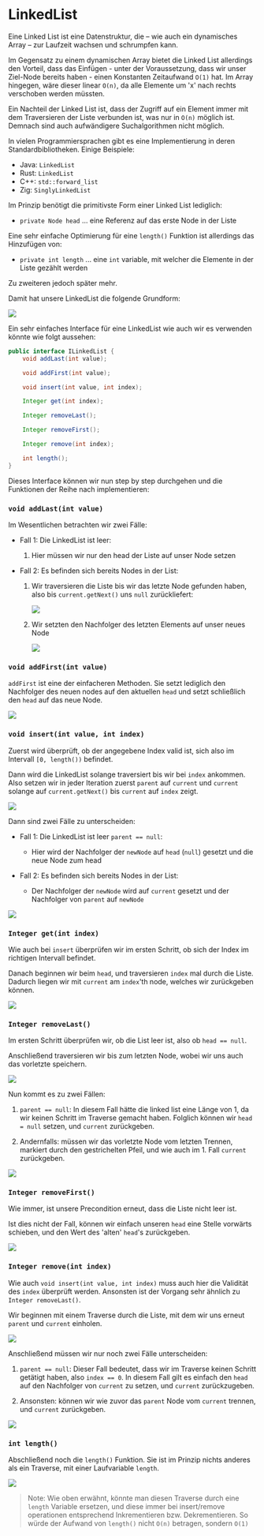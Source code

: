 # LinkedList

Eine Linked List ist eine Datenstruktur, die – wie auch ein dynamisches Array –
zur Laufzeit wachsen und schrumpfen kann.

Im Gegensatz zu einem dynamischen Array bietet die Linked List allerdings den
Vorteil, dass das Einfügen - unter der Voraussetzung, dass wir unser Ziel-Node
bereits haben - einen Konstanten Zeitaufwand `O(1)` hat. Im Array hingegen, wäre
dieser linear `O(n)`, da alle Elemente um 'x' nach rechts verschoben werden
müssten.

Ein Nachteil der Linked List ist, dass der Zugriff auf ein Element immer mit dem
Traversieren der Liste verbunden ist, was nur in `O(n)` möglich ist. Demnach
sind auch aufwändigere Suchalgorithmen nicht möglich.

In vielen Programmiersprachen gibt es eine Implementierung in deren
Standardbibliotheken. Einige Beispiele:

- Java: `LinkedList`
- Rust: `LinkedList`
- C++: `std::forward_list`
- Zig: `SinglyLinkedList`

Im Prinzip benötigt die primitivste Form einer Linked List lediglich:

- `private Node head` ... eine Referenz auf das erste Node in der Liste

Eine sehr einfache Optimierung für eine `length()` Funktion ist allerdings das
Hinzufügen von:

- `private int length` ... eine `int` variable,
  mit welcher die Elemente in der Liste gezählt werden

Zu zweiteren jedoch später mehr.

Damit hat unsere LinkedList die folgende Grundform:

![](images/basic_list.svg)

Ein sehr einfaches Interface für eine LinkedList wie auch wir es verwenden
könnte wie folgt aussehen:

```java
public interface ILinkedList {
    void addLast(int value);

    void addFirst(int value);

    void insert(int value, int index);

    Integer get(int index);

    Integer removeLast();

    Integer removeFirst();

    Integer remove(int index);

    int length();
}
```

Dieses Interface können wir nun step by step durchgehen und die Funktionen
der Reihe nach implementieren:

### `void addLast(int value)`

Im Wesentlichen betrachten wir zwei Fälle:

- Fall 1: Die LinkedList ist leer:
    1. Hier müssen wir nur den head der Liste auf
       unser Node setzen

- Fall 2: Es befinden sich bereits Nodes in der List:
    1. Wir traversieren die Liste bis wir das letzte Node gefunden haben, also
       bis `current.getNext()` uns `null` zurückliefert:

       ![](images/addLast_traverse.svg)

    2. Wir setzten den Nachfolger des letzten Elements auf unser neues Node

       ![](images/addLast_insert.svg)

### `void addFirst(int value)`

`addFirst` ist eine der einfacheren Methoden. Sie setzt lediglich den Nachfolger
des neuen nodes auf den aktuellen `head` und setzt schließlich den `head` auf
das neue Node.

![](images/addFirst.svg)

### `void insert(int value, int index)`

Zuerst wird überprüft, ob der angegebene Index valid ist, sich also im
Intervall `[0, length())` befindet.

Dann wird die LinkedList solange traversiert bis wir bei `index` ankommen.
Also setzen wir in jeder Iteration zuerst `parent` auf `current` und `current`
solange auf `current.getNext()` bis `current` auf `index` zeigt.

![](images/insert_traverse.svg)

Dann sind zwei Fälle zu unterscheiden:

- Fall 1: Die LinkedList ist leer `parent == null`:
    - Hier wird der Nachfolger der `newNode` auf `head` (`null`) gesetzt und die
      neue Node zum head

- Fall 2: Es befinden sich bereits Nodes in der List:
    - Der Nachfolger der `newNode` wird auf `current` gesetzt und der Nachfolger
      von `parent` auf `newNode`

![](images/insert_insert.svg)

### `Integer get(int index)`

Wie auch bei `insert` überprüfen wir im ersten Schritt, ob sich der Index im
richtigen Intervall befindet.

Danach beginnen wir beim `head`, und traversieren `index` mal durch die Liste.
Dadurch liegen wir mit `current` am `index`'th node, welches wir zurückgeben
können.

![](images/get.svg)

### `Integer removeLast()`

Im ersten Schritt überprüfen wir, ob die List leer ist, also ob `head == null`.

Anschließend traversieren wir bis zum letzten Node, wobei wir uns auch das
vorletzte speichern.

![](images/removeLast_traverse.svg)

Nun kommt es zu zwei Fällen:

1. `parent == null`:
   In diesem Fall hätte die linked list eine Länge von 1, da wir keinen
   Schritt im Traverse gemacht haben.
   Folglich können wir `head = null` setzen, und `current` zurückgeben.

2. Andernfalls:
   müssen wir das vorletzte Node vom letzten Trennen, markiert durch den
   gestrichelten Pfeil, und wie auch im 1. Fall `current` zurückgeben.

![](images/removeLast_removal.svg)

### `Integer removeFirst()`

Wie immer, ist unsere Precondition erneut, dass die Liste nicht leer ist.

Ist dies nicht der Fall, können wir einfach unseren `head` eine Stelle vorwärts
schieben, und den Wert des 'alten' `head`'s zurückgeben.

![](images/removeFirst_remove.svg)

### `Integer remove(int index)`

Wie auch `void insert(int value, int index)` muss auch hier die Validität des
`index` überprüft werden. Ansonsten ist der Vorgang sehr ähnlich zu
`Integer removeLast()`.

Wir beginnen mit einem Traverse durch die Liste, mit dem wir uns erneut `parent`
und `current` einholen.

![](images/remove_traverse.svg)

Anschließend müssen wir nur noch zwei Fälle unterscheiden:

1. `parent == null`:
   Dieser Fall bedeutet, dass wir im Traverse keinen Schritt getätigt haben,
   also `index == 0`. In diesem Fall gilt es einfach den `head` auf den
   Nachfolger von `current` zu setzen, und `current` zurückzugeben.

2. Ansonsten:
   können wir wie zuvor das `parent` Node vom `current` trennen, und `current`
   zurückgeben.

![](images/remove_removal.svg)

### `int length()`

Abschließend noch die `length()` Funktion. Sie ist im Prinzip nichts anderes als
ein Traverse, mit einer Laufvariable `length`.

![](images/length_traverse.svg)

> Note: Wie oben erwähnt, könnte man diesen Traverse durch eine `length`
> Variable ersetzen, und diese immer bei insert/remove operationen entsprechend
> Inkrementieren bzw. Dekrementieren. So würde der Aufwand von `length()` nicht
> `O(n)` betragen, sondern `O(1)`
